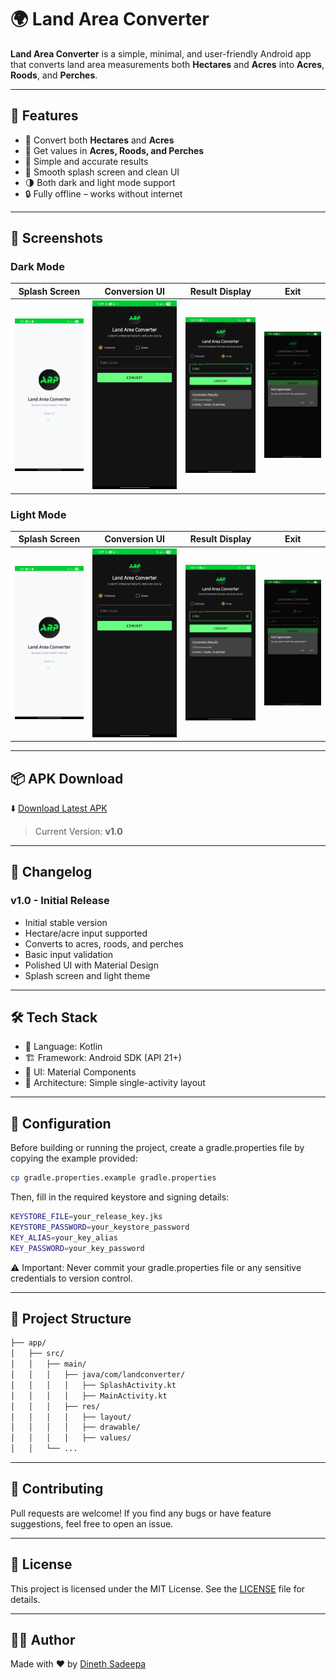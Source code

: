 # 🌍 Land Area Converter

**Land Area Converter** is a simple, minimal, and user-friendly Android app that converts land area measurements both **Hectares** and **Acres** into **Acres**, **Roods**, and **Perches**.

---

## 🚀 Features

- 🔁 Convert both **Hectares** and **Acres**
- 📐 Get values in **Acres, Roods, and Perches**
- 🎯 Simple and accurate results
- 🌿 Smooth splash screen and clean UI
- 🌗 Both dark and light mode support
- 🔒 Fully offline – works without internet

---

## 📱 Screenshots

### Dark Mode
| Splash Screen | Conversion UI | Result Display | Exit |
|---------------|----------------|----------------|----------------|
| ![splash](screenshots/splash.jpg) | ![main](screenshots/main.jpg) | ![result](screenshots/result.jpg) | ![exit](screenshots/exitConf.jpg) |

### Light Mode
| Splash Screen | Conversion UI | Result Display | Exit |
|---------------|----------------|----------------|----------------|
| ![splash](screenshots/splash.jpg) | ![main](screenshots/main.jpg) | ![result](screenshots/result.jpg) | ![exit](screenshots/exitConf.jpg) |

---

## 📦 APK Download

⬇️ [Download Latest APK](https://github.com/dinethsadee01/ARP---Land-Area-Converter/releases/download/v1.0/ARP.apk)

> Current Version: **v1.0**

---

## 📄 Changelog

### v1.0 - Initial Release
- Initial stable version
- Hectare/acre input supported
- Converts to acres, roods, and perches
- Basic input validation
- Polished UI with Material Design
- Splash screen and light theme

---

## 🛠 Tech Stack

- 🧠 Language: Kotlin
- 🏗 Framework: Android SDK (API 21+)
- 🎨 UI: Material Components
- 📁 Architecture: Simple single-activity layout

---

## 🔧 Configuration
Before building or running the project, create a gradle.properties file by copying the example provided:

```bash
cp gradle.properties.example gradle.properties
```
Then, fill in the required keystore and signing details:

```bash
KEYSTORE_FILE=your_release_key.jks
KEYSTORE_PASSWORD=your_keystore_password
KEY_ALIAS=your_key_alias
KEY_PASSWORD=your_key_password
```
⚠️ Important: Never commit your gradle.properties file or any sensitive credentials to version control.

---

## 📂 Project Structure

```bash
├── app/
│   ├── src/
│   │   ├── main/
│   │   │   ├── java/com/landconverter/
│   │   │   │   ├── SplashActivity.kt
│   │   │   │   ├── MainActivity.kt
│   │   │   ├── res/
│   │   │   │   ├── layout/
│   │   │   │   ├── drawable/
│   │   │   │   ├── values/
│   │   └── ...
```

---

## 🤝 Contributing
Pull requests are welcome!
If you find any bugs or have feature suggestions, feel free to open an issue.

---

## 📜 License
This project is licensed under the MIT License.
See the [LICENSE](https://github.com/dinethsadee01/ARP---Land-Area-Converter/blob/master/LICENSE) file for details.

---

## 👨‍💻 Author
Made with ❤️ by [Dineth Sadeepa](https://github.com/dinethsadee01/)
